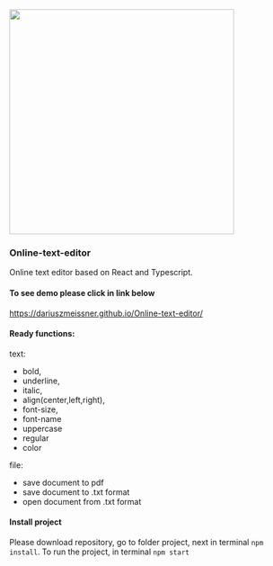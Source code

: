 <img src="https://user-images.githubusercontent.com/59477908/220053595-fb1dd77b-fa1c-4329-95df-25a27492fd55.png" height="400">

### Online-text-editor

Online text editor based on React and Typescript.

#### To see demo please click in link below

https://dariuszmeissner.github.io/Online-text-editor/

#### Ready functions:

text:
- bold,
- underline,
- italic,
- align(center,left,right),
- font-size,
- font-name
- uppercase
- regular
- color

file:
- save document to pdf
- save document to .txt format
- open document from .txt format

#### Install project

Please download repository, go to folder project, next in terminal `npm install`.
To run the project, in terminal `npm start`
